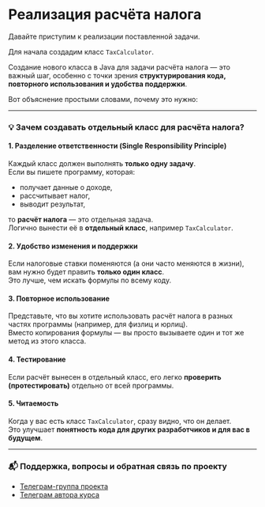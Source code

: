 # Реализация расчёта налога

Давайте приступим к реализации поставленной задачи.

Для начала создадим класс `TaxCalculator`.

Создание нового класса в Java для задачи расчёта налога — это важный шаг, особенно с точки зрения **структурирования кода, повторного использования и удобства поддержки**.

Вот объяснение простыми словами, почему это нужно:

---

### 💡 Зачем создавать отдельный класс для расчёта налога?

#### 1. Разделение ответственности (Single Responsibility Principle)

Каждый класс должен выполнять **только одну задачу**.  
Если вы пишете программу, которая:

- получает данные о доходе,
- рассчитывает налог,
- выводит результат,

то **расчёт налога** — это отдельная задача.  
Логично вынести её в **отдельный класс**, например `TaxCalculator`.

#### 2. Удобство изменения и поддержки

Если налоговые ставки поменяются (а они часто меняются в жизни), вам нужно будет править **только один класс**.  
Это лучше, чем искать формулы по всему коду.

#### 3. Повторное использование

Представьте, что вы хотите использовать расчёт налога в разных частях программы (например, для физлиц и юрлиц).  
Вместо копирования формулы — вы просто вызываете один и тот же метод из этого класса.

#### 4. Тестирование

Если расчёт вынесен в отдельный класс, его легко **проверить (протестировать)** отдельно от всей программы.

#### 5. Читаемость

Когда у вас есть класс `TaxCalculator`, сразу видно, что он делает.  
Это улучшает **понятность кода для других разработчиков и для вас в будущем**.

---

### 📬 Поддержка, вопросы и обратная связь по проекту

- [Телеграм-группа проекта](https://t.me/+mvRhG9YECTlkZjQ0)
- [Телеграм автора курса](https://t.me/javagurulv)

